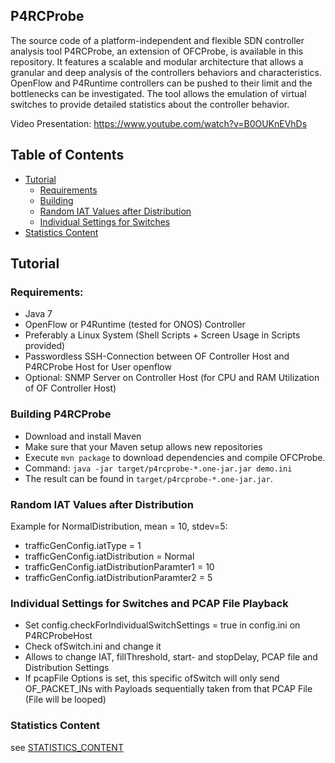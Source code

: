 ## P4RCProbe

The source code of a platform-independent and flexible SDN controller analysis tool P4RCProbe, an extension of OFCProbe, is available in this repository. It features 
a scalable and modular architecture that allows a granular and deep analysis of the controllers behaviors and 
characteristics. OpenFlow and P4Runtime controllers can be pushed to their limit and the bottlenecks can be investigated.
The tool allows the emulation of virtual switches to provide detailed statistics about the controller 
behavior.

Video Presentation: https://www.youtube.com/watch?v=B0OUKnEVhDs

## Table of Contents
- [Tutorial](#tut)
  - [Requirements](#req)
  - [Building](#building)
  - [Random IAT Values after Distribution](#radomdistri)
  - [Individual Settings for Switches](#indipcap)
- [Statistics Content](#statcontent)


## <a name="tut"></a>Tutorial

### <a name="req"></a>Requirements:

- Java 7
- OpenFlow or P4Runtime (tested for ONOS) Controller
- Preferably a Linux System (Shell Scripts + Screen Usage in Scripts provided)
- Passwordless SSH-Connection between OF Controller Host and P4RCProbe Host for User openflow
- Optional: SNMP Server on Controller Host (for CPU and RAM Utilization of OF Controller Host)

### <a name="building"></a>Building P4RCProbe

- Download and install Maven
- Make sure that your Maven setup allows new repositories
- Execute `mvn package` to download dependencies and compile OFCProbe.
- Command: `java -jar target/p4rcprobe-*.one-jar.jar demo.ini`
- The result can be found in `target/p4rcprobe-*.one-jar.jar`.

### <a name="randomdistri"></a>Random IAT Values after Distribution

Example for NormalDistribution, mean = 10, stdev=5:

* trafficGenConfig.iatType = 1
* trafficGenConfig.iatDistribution = Normal
* trafficGenConfig.iatDistributionParamter1 = 10
* trafficGenConfig.iatDistributionParamter2 = 5

### <a name="indipcap"></a>Individual Settings for Switches and PCAP File Playback

* Set config.checkForIndividualSwitchSettings = true in config.ini on P4RCProbeHost
* Check ofSwitch.ini and change it
* Allows to change IAT, fillThreshold, start- and stopDelay, PCAP file and Distribution Settings
* If pcapFile Options is set, this specific ofSwitch will only send OF_PACKET_INs with Payloads sequentially taken from that PCAP File (File will be looped)


### <a name="statcontent"></a>Statistics Content

see [STATISTICS_CONTENT](https://github.com/tum-lkn/P4RCProbe/blob/master/STATISTICS_CONTENT.md)
